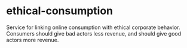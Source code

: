 # ethical-consumption
Service for linking online consumption with ethical corporate behavior. Consumers should give bad actors less revenue, and should give good actors more revenue.
